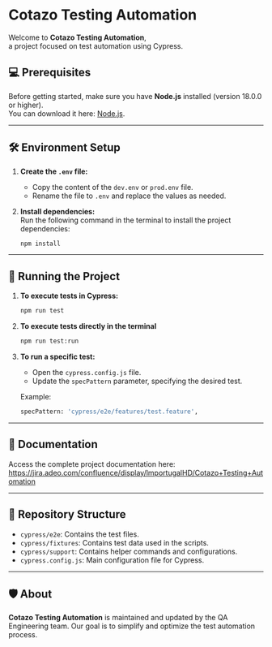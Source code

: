 # Cotazo Testing Automation

Welcome to **Cotazo Testing Automation**,  
a project focused on test automation using Cypress.

## 💻 Prerequisites

Before getting started, make sure you have **Node.js** installed (version 18.0.0 or higher).  
You can download it here: [Node.js](https://nodejs.org/es/download/).

---

## 🛠️ Environment Setup

1. **Create the `.env` file:**  
   - Copy the content of the `dev.env` or `prod.env` file.  
   - Rename the file to `.env` and replace the values as needed.

2. **Install dependencies:**  
   Run the following command in the terminal to install the project dependencies:  
   ```bash
   npm install

---
   ## 🚀 Running the Project

1. **To execute tests in Cypress:**
   ```bash
   npm run test

2. **To execute tests directly in the terminal**
   ```bash
   npm run test:run

3. **To run a specific test:**
   - Open the `cypress.config.js` file.
   - Update the `specPattern` parameter, specifying the desired test.

   Example:
   ```bash
   specPattern: 'cypress/e2e/features/test.feature',
   
---
   ## 📄 Documentation

Access the complete project documentation here: https://jira.adeo.com/confluence/display/lmportugalHD/Cotazo+Testing+Automation

---
   ## 📂 Repository Structure
   - `cypress/e2e`: Contains the test files.
   - `cypress/fixtures`: Contains test data used in the scripts.
   - `cypress/support`: Contains helper commands and configurations.
   - `cypress.config.js`: Main configuration file for Cypress.

---
   ## 🛡️ About

   **Cotazo Testing Automation** is maintained and updated by the QA Engineering team.
Our goal is to simplify and optimize the test automation process.
